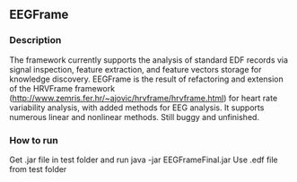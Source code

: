 ## EEGFrame

### Description
The framework currently supports the analysis of standard EDF records via signal inspection, feature extraction, and feature vectors storage for knowledge discovery.
EEGFrame is the result of refactoring and extension of the HRVFrame framework (http://www.zemris.fer.hr/~ajovic/hrvframe/hrvframe.html) for heart rate variability analysis, with added methods for EEG analysis. 
It supports numerous linear and nonlinear methods.
Still buggy and unfinished.

### How to run
Get .jar file in test folder and run
	java -jar EEGFrameFinal.jar
Use .edf file from test folder